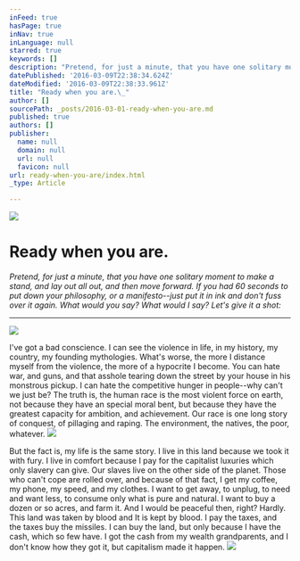 ```yaml
---
inFeed: true
hasPage: true
inNav: true
inLanguage: null
starred: true
keywords: []
description: "Pretend, for just a minute, that you have one solitary moment to make a stand, and lay out all out, and then move forward. If you had 60 seconds to put down your philosophy, or a manifesto–just put it in ink and don't fuss over it again. What would you say? What would I say? Let's give it a shot:"
datePublished: '2016-03-09T22:38:34.624Z'
dateModified: '2016-03-09T22:38:33.961Z'
title: "Ready when you are.\_"
author: []
sourcePath: _posts/2016-03-01-ready-when-you-are.md
published: true
authors: []
publisher:
  name: null
  domain: null
  url: null
  favicon: null
url: ready-when-you-are/index.html
_type: Article

---
```

![](https://the-grid-user-content.s3-us-west-2.amazonaws.com/62cbb4b7-6a0d-4ae5-bac1-b7a4d40fc559.jpg)

# Ready when you are. 

_Pretend, for just a minute, that you have one solitary moment to make a stand, and lay out all out, and then move forward. If you had 60 seconds to put down your philosophy, or a manifesto--just put it in ink and don't fuss over it again. What would you say? What would I say? Let's give it a shot:_

____
![](https://the-grid-user-content.s3-us-west-2.amazonaws.com/65cc9111-f045-4a9e-9ac3-16fa4bde050f.jpg)

I've got a bad conscience. I can see the violence in life, in my history, my country, my founding mythologies. What's worse, the more I distance myself from the violence, the more of a hypocrite I become. You can hate war, and guns, and that asshole tearing down the street by your house in his monstrous pickup. I can hate the competitive hunger in people--why can't we just be? The truth is, the human race is the most violent force on earth, not because they have an special moral bent, but because they have the greatest capacity for ambition, and achievement. Our race is one long story of conquest, of pillaging and raping. The environment, the natives, the poor, whatever. ![](https://s3-us-west-2.amazonaws.com/the-grid-img/p/4b5d7c42750647e72037e2f754c03f1961825e55.jpg)

But the fact is, my life is the same story. I live in this land because we took it with fury. I live in comfort because I pay for the capitalist luxuries which only slavery can give. Our slaves live on the other side of the planet. Those who can't cope are rolled over, and because of that fact, I get my coffee, my phone, my speed, and my clothes. I want to get away, to unplug, to need and want less, to consume only what is pure and natural. I want to buy a dozen or so acres, and farm it. And I would be peaceful then, right? Hardly. This land was taken by blood and It is kept by blood. I pay the taxes, and the taxes buy the missiles. I can buy the land, but only because I have the cash, which so few have. I got the cash from my wealth grandparents, and I don't know how they got it, but capitalism made it happen. ![](https://the-grid-user-content.s3-us-west-2.amazonaws.com/5c6b44db-6b6f-49ec-bcfc-bd465ba03bde.jpg)